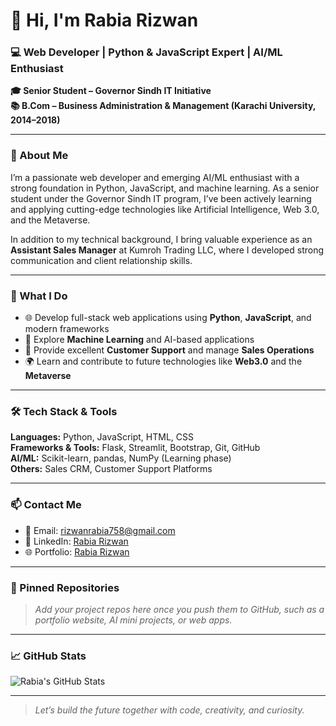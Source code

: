# 👋 Hi, I'm Rabia Rizwan

### 💻 Web Developer | Python & JavaScript Expert | AI/ML Enthusiast  
**🎓 Senior Student – Governor Sindh IT Initiative**  
**📚 B.Com – Business Administration & Management (Karachi University, 2014–2018)**  

---

### 💫 About Me

I’m a passionate web developer and emerging AI/ML enthusiast with a strong foundation in Python, JavaScript, and machine learning. As a senior student under the Governor Sindh IT program, I’ve been actively learning and applying cutting-edge technologies like Artificial Intelligence, Web 3.0, and the Metaverse.

In addition to my technical background, I bring valuable experience as an **Assistant Sales Manager** at Kumroh Trading LLC, where I developed strong communication and client relationship skills.

---

### 🚀 What I Do

- 🌐 Develop full-stack web applications using **Python**, **JavaScript**, and modern frameworks  
- 🤖 Explore **Machine Learning** and AI-based applications  
- 💬 Provide excellent **Customer Support** and manage **Sales Operations**  
- 🌍 Learn and contribute to future technologies like **Web3.0** and the **Metaverse**

---

### 🛠️ Tech Stack & Tools

**Languages:** Python, JavaScript, HTML, CSS  
**Frameworks & Tools:** Flask, Streamlit, Bootstrap, Git, GitHub  
**AI/ML:** Scikit-learn, pandas, NumPy (Learning phase)  
**Others:** Sales CRM, Customer Support Platforms

---

### 📫 Contact Me

- 📧 Email: [rizwanrabia758@gmail.com](mailto:rizwanrabia758@gmail.com)  
- 💼 LinkedIn: [Rabia Rizwan](https://www.linkedin.com/in/rabia-rizwan/)  
- 🌐 Portfolio: [Rabia Rizwan](https://updated-portfolio-opal-sigma.vercel.app/)  

---

### 📌 Pinned Repositories

> *Add your project repos here once you push them to GitHub, such as a portfolio website, AI mini projects, or web apps.*

---

### 📈 GitHub Stats

![Rabia's GitHub Stats](https://github-readme-stats.vercel.app/api?username=your-github-username&show_icons=true&theme=default)

---

> *Let’s build the future together with code, creativity, and curiosity.*

